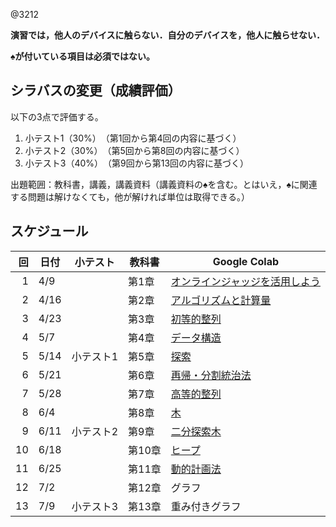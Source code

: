 @3212

**演習では，他人のデバイスに触らない．自分のデバイスを，他人に触らせない．**

**♠が付いている項目は必須ではない。**

## シラバスの変更（成績評価）

以下の3点で評価する。

1. 小テスト1（30%）　（第1回から第4回の内容に基づく）
1. 小テスト2（30%）　（第5回から第8回の内容に基づく）
1. 小テスト3（40%）　（第9回から第13回の内容に基づく）

出題範囲：教科書，講義，講義資料（講義資料の♠を含む。とはいえ，♠に関連する問題は解けなくても，他が解ければ単位は取得できる。）

## スケジュール

回|日付|小テスト|教科書|Google Colab
--:|---|:-:|---|---
1|4/9||第1章|[オンラインジャッジを活用しよう](https://colab.research.google.com/github/taroyabuki/DA/blob/master/notebooks/01.ipynb)
2|4/16||第2章|[アルゴリズムと計算量](https://colab.research.google.com/github/taroyabuki/DA/blob/master/notebooks/02.ipynb)
3|4/23||第3章|[初等的整列](https://colab.research.google.com/github/taroyabuki/DA/blob/master/notebooks/03.ipynb)
4|5/7||第4章|[データ構造](https://colab.research.google.com/github/taroyabuki/DA/blob/master/notebooks/04.ipynb)
5|5/14|小テスト1|第5章|[探索](https://colab.research.google.com/github/taroyabuki/DA/blob/master/notebooks/05.ipynb)
6|5/21||第6章|[再帰・分割統治法](https://colab.research.google.com/github/taroyabuki/DA/blob/master/notebooks/06.ipynb)
7|5/28||第7章|[高等的整列](https://colab.research.google.com/github/taroyabuki/DA/blob/master/notebooks/07.ipynb)
8|6/4||第8章|[木](https://colab.research.google.com/github/taroyabuki/DA/blob/master/notebooks/08.ipynb)
9|6/11|小テスト2|第9章|[二分探索木](https://colab.research.google.com/github/taroyabuki/DA/blob/master/notebooks/09.ipynb)
10|6/18||第10章|[ヒープ](https://colab.research.google.com/github/taroyabuki/DA/blob/master/notebooks/10.ipynb)
11|6/25||第11章|[動的計画法](https://colab.research.google.com/github/taroyabuki/DA/blob/master/notebooks/11.ipynb)
12|7/2||第12章|グラフ
13|7/9|小テスト3|第13章|重み付きグラフ
